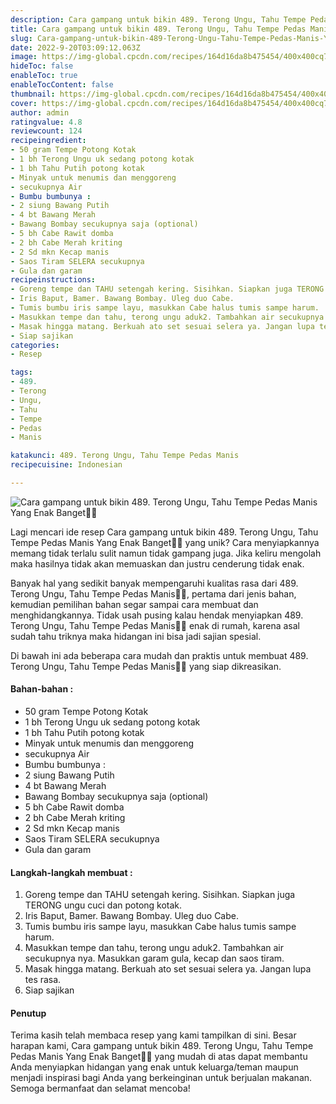 ```yaml
---
description: Cara gampang untuk bikin 489. Terong Ungu, Tahu Tempe Pedas Manis Yang Enak Banget"
title: Cara gampang untuk bikin 489. Terong Ungu, Tahu Tempe Pedas Manis Yang Enak Banget
slug: Cara-gampang-untuk-bikin-489-Terong-Ungu-Tahu-Tempe-Pedas-Manis-Yang-Enak-Banget
date: 2022-9-20T03:09:12.063Z
image: https://img-global.cpcdn.com/recipes/164d16da8b475454/400x400cq70/photo.jpg
hideToc: false
enableToc: true
enableTocContent: false
thumbnail: https://img-global.cpcdn.com/recipes/164d16da8b475454/400x400cq70/photo.jpg
cover: https://img-global.cpcdn.com/recipes/164d16da8b475454/400x400cq70/photo.jpg
author: admin
ratingvalue: 4.8
reviewcount: 124
recipeingredient:
- 50 gram Tempe Potong Kotak
- 1 bh Terong Ungu uk sedang potong kotak
- 1 bh Tahu Putih potong kotak
- Minyak untuk menumis dan menggoreng
- secukupnya Air
- Bumbu bumbunya :
- 2 siung Bawang Putih
- 4 bt Bawang Merah
- Bawang Bombay secukupnya saja (optional)
- 5 bh Cabe Rawit domba
- 2 bh Cabe Merah kriting
- 2 Sd mkn Kecap manis
- Saos Tiram SELERA secukupnya
- Gula dan garam
recipeinstructions:
- Goreng tempe dan TAHU setengah kering. Sisihkan. Siapkan juga TERONG ungu cuci dan potong kotak.
- Iris Baput, Bamer. Bawang Bombay. Uleg duo Cabe.
- Tumis bumbu iris sampe layu, masukkan Cabe halus tumis sampe harum.
- Masukkan tempe dan tahu, terong ungu aduk2. Tambahkan air secukupnya nya. Masukkan garam gula, kecap dan saos tiram.
- Masak hingga matang. Berkuah ato set sesuai selera ya. Jangan lupa tes rasa.
- Siap sajikan
categories:
- Resep

tags:
- 489.
- Terong
- Ungu,
- Tahu
- Tempe
- Pedas
- Manis

katakunci: 489. Terong Ungu, Tahu Tempe Pedas Manis
recipecuisine: Indonesian

---
```


![Cara gampang untuk bikin 489. Terong Ungu, Tahu Tempe Pedas Manis Yang Enak Banget👩‍🍳](https://img-global.cpcdn.com/recipes/164d16da8b475454/400x400cq70/photo.jpg)

Lagi mencari ide resep Cara gampang untuk bikin 489. Terong Ungu, Tahu Tempe Pedas Manis Yang Enak Banget👩‍🍳 yang unik? Cara menyiapkannya memang tidak terlalu sulit namun tidak gampang juga. Jika keliru mengolah maka hasilnya tidak akan memuaskan dan justru cenderung tidak enak.

Banyak hal yang sedikit banyak mempengaruhi kualitas rasa dari 489. Terong Ungu, Tahu Tempe Pedas Manis👩‍🍳, pertama dari jenis bahan, kemudian pemilihan bahan segar sampai cara membuat dan menghidangkannya. Tidak usah pusing kalau hendak menyiapkan 489. Terong Ungu, Tahu Tempe Pedas Manis👩‍🍳 enak di rumah, karena asal sudah tahu triknya maka hidangan ini bisa jadi sajian spesial.

Di bawah ini ada beberapa cara mudah dan praktis untuk membuat 489. Terong Ungu, Tahu Tempe Pedas Manis👩‍🍳 yang siap dikreasikan.

<!--inarticleads1-->

#### Bahan-bahan :

- 50 gram Tempe Potong Kotak
- 1 bh Terong Ungu uk sedang potong kotak
- 1 bh Tahu Putih potong kotak
- Minyak untuk menumis dan menggoreng
- secukupnya Air
- Bumbu bumbunya :
- 2 siung Bawang Putih
- 4 bt Bawang Merah
- Bawang Bombay secukupnya saja (optional)
- 5 bh Cabe Rawit domba
- 2 bh Cabe Merah kriting
- 2 Sd mkn Kecap manis
- Saos Tiram SELERA secukupnya
- Gula dan garam

<!--inarticleads2-->

#### Langkah-langkah membuat :

1. Goreng tempe dan TAHU setengah kering. Sisihkan. Siapkan juga TERONG ungu cuci dan potong kotak.
1. Iris Baput, Bamer. Bawang Bombay. Uleg duo Cabe.
1. Tumis bumbu iris sampe layu, masukkan Cabe halus tumis sampe harum.
1. Masukkan tempe dan tahu, terong ungu aduk2. Tambahkan air secukupnya nya. Masukkan garam gula, kecap dan saos tiram.
1. Masak hingga matang. Berkuah ato set sesuai selera ya. Jangan lupa tes rasa.
1. Siap sajikan

#### Penutup

Terima kasih telah membaca resep yang kami tampilkan di sini. Besar harapan kami, Cara gampang untuk bikin 489. Terong Ungu, Tahu Tempe Pedas Manis Yang Enak Banget👩‍🍳 yang mudah di atas dapat membantu Anda menyiapkan hidangan yang enak untuk keluarga/teman maupun menjadi inspirasi bagi Anda yang berkeinginan untuk berjualan makanan. Semoga bermanfaat dan selamat mencoba!
